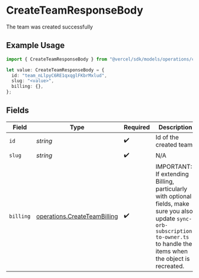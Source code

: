 # CreateTeamResponseBody

The team was created successfully

## Example Usage

```typescript
import { CreateTeamResponseBody } from "@vercel/sdk/models/operations/createteam.js";

let value: CreateTeamResponseBody = {
  id: "team_nLlpyC6RE1qxqglFKbrMxlud",
  slug: "<value>",
  billing: {},
};
```

## Fields

| Field                                                                                                                                                                               | Type                                                                                                                                                                                | Required                                                                                                                                                                            | Description                                                                                                                                                                         | Example                                                                                                                                                                             |
| ----------------------------------------------------------------------------------------------------------------------------------------------------------------------------------- | ----------------------------------------------------------------------------------------------------------------------------------------------------------------------------------- | ----------------------------------------------------------------------------------------------------------------------------------------------------------------------------------- | ----------------------------------------------------------------------------------------------------------------------------------------------------------------------------------- | ----------------------------------------------------------------------------------------------------------------------------------------------------------------------------------- |
| `id`                                                                                                                                                                                | *string*                                                                                                                                                                            | :heavy_check_mark:                                                                                                                                                                  | Id of the created team                                                                                                                                                              | team_nLlpyC6RE1qxqglFKbrMxlud                                                                                                                                                       |
| `slug`                                                                                                                                                                              | *string*                                                                                                                                                                            | :heavy_check_mark:                                                                                                                                                                  | N/A                                                                                                                                                                                 |                                                                                                                                                                                     |
| `billing`                                                                                                                                                                           | [operations.CreateTeamBilling](../../models/operations/createteambilling.md)                                                                                                        | :heavy_check_mark:                                                                                                                                                                  | IMPORTANT: If extending Billing, particularly with optional fields, make sure you also update `sync-orb-subscription-to-owner.ts` to handle the items when the object is recreated. |                                                                                                                                                                                     |